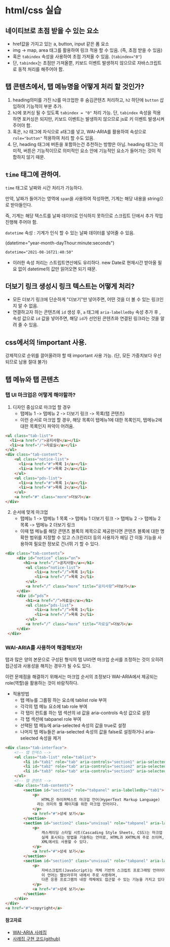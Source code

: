 # html/css 실습

## 네이티브로 초점 받을 수 있는 요소

- href값을 가지고 있는 a, button, input 같은 폼 요소
- img -> map, area 태그를 활용하여 링크 적용 할 수 있음. (즉, 초점 받을 수 있음)
- 혹은 `tabindex` 속성을 사용하여 초점 가져올 수 있음. (`tabindex="0"`)
- 단, `tabindex`는 초점만 가져올뿐, 키보드 이벤트 발생하지 않으므로 자바스크립트로 동적 처리를 해주어야 함.

## 탭 콘텐츠에서, 탭 메뉴명을 어떻게 처리 할 것인가?

1. heading의미를 가진 `h2`를 마크업한 후 숨김콘텐츠 처리하고, `h2` 하단에 `button` 삽입하여 기능적이 부분 추가.
2. `h2`에 포커싱 될 수 있도록 `tabindex = "0"` 처리 가능. 단, `tabindex` 속성을 적용하면 포커싱은 되지만, 키보드 이벤트는 발생하지 않으므로 js로 키 이벤트 발생시켜주어야 함.
3. 혹은, `h2` 태그에 자식으로 `a`태그를 넣고, WAI-ARIA를 활용하여 속성으로 `role="button"` 적용하여 처리 할 수도 있음.
4. 단, heading 태그에 버튼을 포함하는건 추천하는 방향은 아님. heading 태그는 의미적, 버튼은 기능적이므로 의미적인 요소 안에 기능적인 요소가 들어가는 것이 적합하지 않기 때문.

## `time` 태그에 관하여.

`time` 태그로 날짜와 시간 처리가 가능하다.

만약, 날짜가 들어가는 영역에 `span`을 사용하여 작성하면, 기계는 해당 내용을 string으로 받아들인다.

즉, 기계는 해당 텍스트를 날짜 데이터로 인식하지 못하므로 스크립트 단에서 추가 작업 진행해 주어야 함.

`datetime` 속성 : 기계가 인식 할 수 있는 날짜 데이터를 넣어줄 수 있음.

(datetime="year-month-dayThour:minute:seconds")

``` css
datetime="2021-08-16T21:40:50"
```

- 이러한 속성 처리는 스트립트연산에도 유리하다. new Date로 현재시간 받아올 필요 없이 datetime의 값만 읽어오면 되기 때문.

## 더보기 링크 생성시 링크 텍스트는 어떻게 처리?

- 모든 더보기 링크에 단순하게 "더보기"만 넣어주면, 어떤 것을 더 볼 수 있는 링크인지 알 수 없음.
- 연결하고자 하는 콘텐츠에 `id` 생성 후, `a` 태그에 `aria-labelledby` 속성 추가 후 , 속성 값으로 `id` 값을 넣어주면, 해당 `id`가 선언된 콘텐츠와 연결된 링크라는 것을 알려 줄 수
  있음.

## css에서의 !important 사용.

강제적으로 순위를 끌어올려야 할 때 important 사용 가능. (단, 모든 가중치보다 우선되므로 남용 절대 불가)

## 탭 메뉴와 탭 콘텐츠

### 탭 UI 마크업은 어떻게 해야할까?

1. 디자인 중심으로 마크업 할 경우
    - 탭메뉴 1 -> 탭메뉴 2 -> 더보기 링크 -> 목록(탭 콘텐츠)
    - 이런 순서로 마크업 할 경우, 해당 목록이 탭메뉴1에 대한 목록인지, 탭메뉴2에 대한 목록인지 파악이 어려움.

``` html
<ul class="tab-list">
  <li><a href="/">공지사항</a></li>
  <li><a href="/">자료실</a></li>
</ul>
<div class="tab-content">
    <ul class="notice-list">
      <li><a href="#">목록 1</a></li>
      <li><a href="#">목록 2</a></li>
    </ul>
    <ul class="pds-list">
      <li><a href="#">목록 1</a></li>
      <li><a href="#">목록 2</a></li>
    </ul>
    <a href="#" class="more">더보기</a>
</div>
```

2. 순서에 맞게 마크업
    - 탭메뉴 1 -> 탭메뉴 1 목록 -> 탭메뉴 1 더보기 링크 -> 탭메뉴 2 -> 탭메뉴 2 목록 -> 탭메뉴 2 더보기 링크
    - 이때 탭 메뉴를 해당 콘텐츠 블록의 제목으로 제공한다면 콘텐츠 블록에 대한 명확한 범위를 지정할 수 있고 스크린리더 등의 사용자가 헤딩 간 이동 기능을 사용하여 필요한 정보로 건너뛰 기 할 수 있다.

``` html
<div class=“tab-contents”>
     <div id=“notice” class=“on”>
        <h1><a href=“/”>공지사항</a></h1>
         <ul class=“notice-list”>
             <li><a href=“/”>목록 1</li>
             <li><a href=“/”>목록 2</li>
         </ul>
         <a href=“/” class=“more” title=“공지사항”>더보기</a>
     </div>
     <div id=“pds”>
         <h1><a href=“/”>자료실</a></h1>
         <ul class=“pds-list”>
             <li><a href=“/”>목록 1</li>
             <li><a href=“/”>목록 2</li>
         </ul>
         <a href=“/” class=“more” title=“자료실”>더보기</a>
     </div>
 </div>
```

### WAI-ARIA를 사용하여 해결해보자!

탭과 많은 양의 본문으로 구성된 형식의 탭 UI라면 마크업 순서를 조정하는 것이 오히려 접근성과 사용성을 해치는 경우가 될 수도 있다.

이런 문제점을 해결하기 위해서는 마크업 순서의 조정보다 WAI-ARIA에서 제공되는 role(역할)을 활용하는 것이 바람직하다.

- 적용방법
  - 탭 메뉴를 그룹핑 하는 요소에 tablist role 부여
  - 각각의 탭 메뉴 요소에 tab role 부여
  - 각 탭이 컨트롤 하는 탭 섹션의 id 값을 aria-controls 속성 값으로 설정
  - 각 탭 섹션에 tabpanel role 부여
  - 선택된 탭 메뉴에 aria-selected 속성의 값을 true로 설정
  - 나머지 탭 메뉴들은 aria-selected 속성의 값을 false로 설정하거나 aria-selected 속성을 제거

``` html
<div class="tab-interface">
    <!-- 탭 인덱스 -->
    <ul class="tab-list" role="tablist">
        <li id="tab1" role="tab" aria-controls="section1" aria-selected="true" tabindex="0">HTML</li>
        <li id="tab2" role="tab" aria-controls="section2" aria-selected="false" tabindex="0">CSS</li>
        <li id="tab3" role="tab" aria-controls="section3" aria-selected="false" tabindex="0">Javascrip</li>
    </ul>
    <!-- 탭 콘텐츠 -->
    <div class="tab-contents">
        <section id="section1" role="tabpanel" aria-labelledby="tab1">
            <p>
                HTML은 하이퍼텍스트 마크업 언어(HyperText Markup Language)
              라는 의미의 웹 페이지를 위한 마크업 언어이다.
            </p>
            <a href="#">상세 보기</a>
        </section>
        <section id="section2" class="unvisual" role="tabpanel" aria-labelledby="tab2">
            <p>
                캐스케이딩 스타일 시트(Cascading Style Sheets, CSS)는 마크업 언어가
                실제 표시되는 방법을 기술하는 언어로, HTML과 XHTML에 주로 쓰이며,
                XML에서도 사용할 수 있다.
            </p>
            <a href="#">상세 보기</a>
        </section>
        <section id="section3" class="unvisual" role="tabpanel" aria-labelledby="tab3">
            <p>
                자바스크립트(JavaScript)는 객체 기반의 스크립트 프로그래밍 언어이다.
                이 언어는 웹브라우저 내에서 주로 사용하며,
                다른 응용 프로그램의 내장 객체에도 접근할 수 있는 기능을 가지고 있다.
            </p>
            <a href="#">상세 보기</a>
        </section>
    </div>
</div>
<a href="#">copyright</a>
```

#### 참고자료
- [WAI-ARIA 사례집](https://www.wah.or.kr:444/_Upload/pds2/WAI-ARIA%20%EC%82%AC%EB%A1%80%EC%A7%91(%EC%98%A8%EB%9D%BC%EC%9D%B8%ED%8C%90).pdf)
- [사례집 구현 코드(github)](https://github.com/niawa/ARIA)